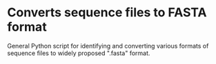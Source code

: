 # Converts sequence files to FASTA format

General Python script for identifying and converting various formats of sequence files to widely proposed ".fasta" format.

